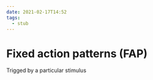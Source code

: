 ```yaml
---
date: 2021-02-17T14:52
tags: 
  - stub
---
```


# Fixed action patterns (FAP)

Trigged by a particular stimulus
